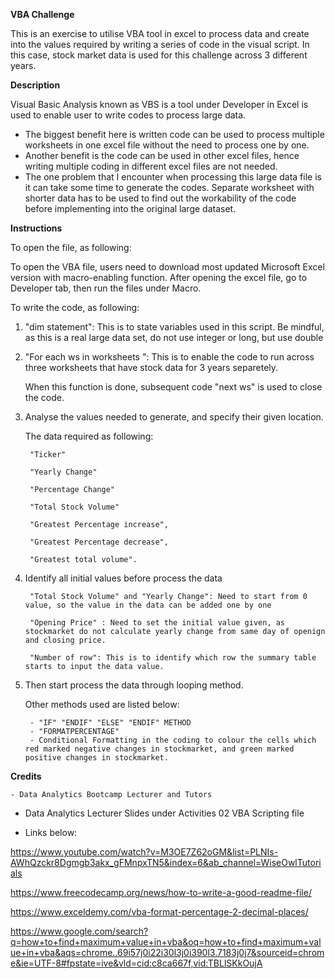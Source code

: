 **VBA Challenge**

This is an exercise to utilise VBA tool in excel to process data and create into the values required by writing a series of code in the visual script.
In this case, stock market data is used for this challenge across 3 different years. 

**Description** 

Visual Basic Analysis known as VBS is a tool under Developer in Excel is used to enable user to write codes to process large data. 
- The biggest benefit here is written code can be used to process multiple worksheets in one excel file without the need to process one by one. 
- Another benefit is the code can be used in other excel files, hence writing multiple coding in different excel files are not needed. 
- The one problem that I encounter when processing this large data file is it can take some time to generate the codes. Separate worksheet with shorter data has to be used to find out the workability of the code before implementing into the original large dataset. 

**Instructions**

To open the file, as following: 

To open the VBA file, users need to download most updated Microsoft Excel version with macro-enabling function. After opening the excel file, go to Developer tab, then run the files under Macro. 

To write the code, as following: 

1. "dim statement": This is to state variables used in this script. Be mindful, as this is a real large data set, do not use integer or long, but use double

2. "For each ws in worksheets ": This is to enable the code to run across three worksheets that have stock data for 3 years separetely. 

   When this function is done, subsequent code "next ws" is used to close the code. 

3. Analyse the values needed to generate, and specify their given location. 

    The data required as following:

		"Ticker"

		"Yearly Change"

		"Percentage Change"

		"Total Stock Volume"

		"Greatest Percentage increase", 

		"Greatest Percentage decrease", 

		"Greatest total volume".


4. Identify all initial values before process the data

		"Total Stock Volume" and "Yearly Change": Need to start from 0 value, so the value in the data can be added one by one

		"Opening Price" : Need to set the initial value given, as stockmarket do not calculate yearly change from same day of openign and closing price. 

		"Number of row": This is to identify which row the summary table starts to input the data value. 

5. Then start process the data through looping method.

   Other methods used are listed below:
	
		- "IF" "ENDIF" "ELSE" "ENDIF" METHOD
		- "FORMATPERCENTAGE"
		- Conditional Formatting in the coding to colour the cells which red marked negative changes in stockmarket, and green marked positive changes in stockmarket. 

**Credits**

	- Data Analytics Bootcamp Lecturer and Tutors

  - Data Analytics Lecturer Slides under Activities 02 VBA Scripting file

  - Links below:

https://www.youtube.com/watch?v=M3OE7Z62oGM&list=PLNIs-AWhQzckr8Dgmgb3akx_gFMnpxTN5&index=6&ab_channel=WiseOwlTutorials
 
 https://www.freecodecamp.org/news/how-to-write-a-good-readme-file/
 
 https://www.exceldemy.com/vba-format-percentage-2-decimal-places/
 
https://www.google.com/search?q=how+to+find+maximum+value+in+vba&oq=how+to+find+maximum+value+in+vba&aqs=chrome..69i57j0i22i30l3j0i390l3.7183j0j7&sourceid=chrome&ie=UTF-8#fpstate=ive&vld=cid:c8ca667f,vid:TBLlSKkOujA
	
	



